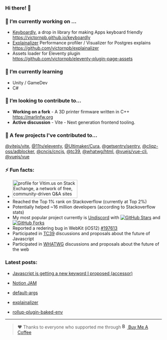 ### Hi there! 👋

### 🔭 I’m currently working on ...
  - [Keyboardly](https://victornpb.github.io/keyboardly/), a drop in library for making Apps keyboard friendly  
    https://victornpb.github.io/keyboardly
  - [Explainalizer](https://github.com/victornpb/explainalizer) Performance profiler / Visualizer for Postgres explains  
    https://github.com/victornpb/explainalizer
  - Assets loader for Eleventy plugin  
    https://github.com/victornpb/eleventy-plugin-page-assets
### 🌱 I’m currently learning 
  - Unity / GameDev
  - C#
### 🤝 I’m looking to contribute to...
  - **Working on a fork** - A 3D printer firmware written in C++
    https://marlinfw.org
  - **Active discussion** - Vite - Next generation frontend tooling.
### 🥰 A few projects I've contributed to...
  [@vitejs/vite](https://github.com/vitejs/vite), [@11ty/eleventy](https://github.com/11ty/eleventy), [@Ultimaker/Cura](https://github.com/Ultimaker/Cura), [@getsentry/sentry](https://github.com/getsentry/sentry), [@cliqz-oss/adblocker](https://github.com/cliqz-oss/adblocker), [@cncjs/cncjs](https://github.com/cncjs/cncjs), [@tc39](https://github.com/tc39/), [@whatwg/html](https://github.com/whatwg/html), [@vuejs/vue-cli](https://github.com/vuejs/vue-cli), [@vuejs/vue](https://github.com/vuejs/vue)

### ⚡ Fun facts: 
  - <a href="https://stackexchange.com/users/903303">
     <img src="https://stackexchange.com/users/flair/903303.png?theme=dark" width="208" height="58" alt="profile for Vitim.us on Stack Exchange, a network of free, community-driven Q&amp;A sites" title="profile for Vitim.us on Stack Exchange, a network of free, community-driven Q&amp;A sites"><br>
    </a>  
  - Reached the Top 1% rank on Stackoverflow (currently at Top 2%)
  - Potentially helped ~16 million developers (according to Stackoverflow stats) 
  - My most popular project currently is [Undiscord](https://github.com/victornpb/undiscord) with [![GitHub Stars](https://img.shields.io/github/stars/victornpb/undiscord?style=flat-square)](https://github.com/victornpb/undiscord/stargazers) and 
[![GitHub Forks](https://img.shields.io/github/forks/victornpb/undiscord?style=flat-square)](https://github.com/victornpb/undiscord/network/members)
  - Reported a redering bug in WebKit (iOS12) [#197613](https://bug-197613-attachments.webkit.org/attachment.cgi?id=369123)
  - Participated in [TC39](https://github.com/tc39) discussions and proposals about the future of Javascript
  - Participated in [WHATWG](https://participate.whatwg.org) discussions and proposals about the future of the web

### Latest posts: 
<!--START_SECTION:feed-->
- [Javascript is getting a new keyword I proposed (accessor)](https:&#x2F;&#x2F;www.vitim.us&#x2F;javascript-is-getting-a-new-keyword-i-proposed-accessor&#x2F;)  
  
- [Notion JAM](https:&#x2F;&#x2F;www.vitim.us&#x2F;notion-jam&#x2F;)  
  
- [default-args](https:&#x2F;&#x2F;www.vitim.us&#x2F;default-args&#x2F;)  
  
- [explainalizer](https:&#x2F;&#x2F;www.vitim.us&#x2F;explainalizer&#x2F;)  
  
- [rollup-plugin-baked-env](https:&#x2F;&#x2F;www.vitim.us&#x2F;rollup-plugin-baked-env&#x2F;)  
  
<!--END_SECTION:feed-->

----

> ❤️ Thanks to everyone who supported me through 
    <a href="https://www.buymeacoffee.com/vitim" target="_blank" rel="noreferrer nofollow">
      <img src="https://www.buymeacoffee.com/assets/img/bmc-meta-new/new/favicon.png" alt="Buy Me A Coffee" height="16" > Buy Me A Coffee
    </a>
